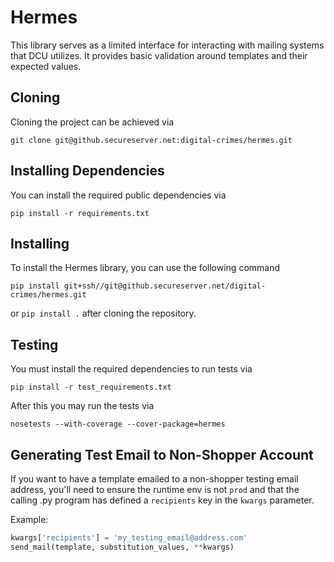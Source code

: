 # Hermes

This library serves as a limited interface for interacting with mailing systems that DCU utilizes. It provides basic validation around templates and their expected values.

## Cloning

Cloning the project can be achieved via

```
git clone git@github.secureserver.net:digital-crimes/hermes.git
```

## Installing Dependencies
You can install the required public dependencies via 
```
pip install -r requirements.txt
```

## Installing
To install the Hermes library, you can use the following command
```
pip install git+ssh//git@github.secureserver.net/digital-crimes/hermes.git
```
or `pip install .` after cloning the repository.


## Testing
You must install the required dependencies to run tests via
```
pip install -r test_requirements.txt
```

After this you may run the tests via
```
nosetests --with-coverage --cover-package=hermes
```

## Generating Test Email to Non-Shopper Account
If you want to have a template emailed to a non-shopper testing email address, you'll need to ensure the runtime env is not `prod` and that the calling .py program has defined a `recipients` key in the `kwargs` parameter.

Example:
```python
kwargs['recipients'] = 'my_testing_email@address.com'
send_mail(template, substitution_values, **kwargs)
```
